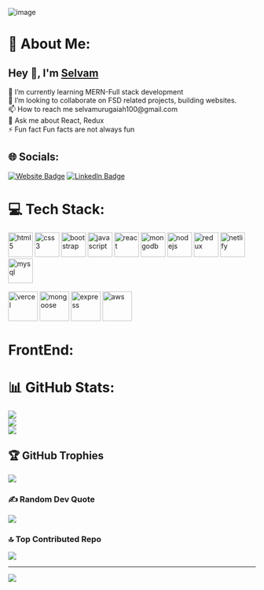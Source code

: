 ![image](https://user-images.githubusercontent.com/27279740/164895446-7bcdb5b4-06dd-4763-aa96-80e0fbdf4667.png)



# 💫 About Me:
  <h2>Hey 👋, I'm <a href="https://selvam-portfolio.netlify.app/">Selvam</a></h2>
🔭 I’m currently learning MERN-Full stack development<br>👯 I’m looking to collaborate on FSD related projects, building websites.<br>📫 How to reach me selvamurugaiah100@gmail.com<br>💬 Ask me about React, Redux<br>⚡ Fun fact Fun facts are not always fun


## 🌐 Socials:
<p><a href="https://selvam-portfolio.netlify.app/" target="_blank"><img src="https://img.shields.io/badge/-portfolio-4E69C8?style=for-the-badge&amp;labelColor=4E69C8&amp;logo=Firefox&amp;link=https://stanleylim.me" alt="Website Badge"></a>  <a href="https://www.linkedin.com/in/selvam-m-434676258/" target="_blank"><img src="https://img.shields.io/badge/LinkedIn-0077B5?style=for-the-badge&logo=linkedin&logoColor=white" alt="LinkedIn Badge"></a> </p>

# 💻 Tech Stack:
<p align="left">
<img src="https://cdn.worldvectorlogo.com/logos/html-1.svg" alt="html5" width="50" height="50" />

  
<img src="https://cdn.worldvectorlogo.com/logos/css-3.svg" alt="css3" width="50" height="50" />


<img src="https://cdn.worldvectorlogo.com/logos/bootstrap-5-1.svg" alt="bootstrap" width="50" height="50" />


<img src="https://cdn.worldvectorlogo.com/logos/logo-javascript.svg" alt="javascript" width="50" height="50" />


<img src="https://cdn.worldvectorlogo.com/logos/react-1.svg" alt="react" width="50" height="50" />


<img src="https://cdn.worldvectorlogo.com/logos/mongodb-icon-1.svg" alt="mongodb" width="50" height="50" />


<img src="https://cdn.worldvectorlogo.com/logos/nodejs-2.svg" alt="nodejs" width="50" height="50" />


<img src="https://cdn.worldvectorlogo.com/logos/redux.svg" alt="redux" width="50" height="50" />


<img src="https://cdn.worldvectorlogo.com/logos/netlify.svg" alt="netlify" width="50" height="50" />


<img src="https://cdn.worldvectorlogo.com/logos/mysql-logo.svg" alt="mysql" width="50" height="50" />
<br><br>

<img src="https://cdn.worldvectorlogo.com/logos/vercel.svg" alt="vercel" width="60" height="60" />

<img src="https://cdn.worldvectorlogo.com/logos/mongoose-1.svg" alt="mongoose" width="60" height="60" />

<img src="https://cdn.worldvectorlogo.com/logos/express-109.svg" alt="express" width="60" height="60" />

<img src="https://cdn.worldvectorlogo.com/logos/aws-2.svg" alt="aws" width="60" height="60" />
</p>

# FrontEnd:
   
# 📊 GitHub Stats:
![](https://github-readme-stats.vercel.app/api?username=selvamurugaiah&theme=city_light&hide_border=true&include_all_commits=true&count_private=true)<br/>
![](https://github-readme-streak-stats.herokuapp.com/?user=selvamurugaiah&theme=city_light&hide_border=true)<br/>
![](https://github-readme-stats.vercel.app/api/top-langs/?username=selvamurugaiah&theme=city_light&hide_border=true&include_all_commits=true&count_private=true&layout=compact)

## 🏆 GitHub Trophies
![](https://github-profile-trophy.vercel.app/?username=selvamurugaiah&theme=radical&no-frame=false&no-bg=true&margin-w=4)

### ✍️ Random Dev Quote
![](https://quotes-github-readme.vercel.app/api?type=horizontal&theme=radical)

### 🔝 Top Contributed Repo
![](https://github-contributor-stats.vercel.app/api?username=selvamurugaiah&limit=5&theme=dark&combine_all_yearly_contributions=true)



---
[![](https://visitcount.itsvg.in/api?id=selvamurugaiah&icon=0&color=0)](https://visitcount.itsvg.in)

<!-- Proudly created with GPRM ( https://gprm.itsvg.in ) -->
